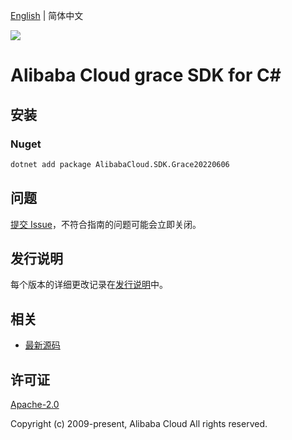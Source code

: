 [English](README.md) | 简体中文

![](https://aliyunsdk-pages.alicdn.com/icons/AlibabaCloud.svg)

# Alibaba Cloud grace SDK for C#

## 安装

### Nuget

```bash
dotnet add package AlibabaCloud.SDK.Grace20220606
```

## 问题

[提交 Issue](https://github.com/aliyun/alibabacloud-csharp-sdk/issues/new)，不符合指南的问题可能会立即关闭。

## 发行说明

每个版本的详细更改记录在[发行说明](./ChangeLog.md)中。

## 相关

* [最新源码](https://github.com/aliyun/alibabacloud-csharp-sdk/)

## 许可证

[Apache-2.0](http://www.apache.org/licenses/LICENSE-2.0)

Copyright (c) 2009-present, Alibaba Cloud All rights reserved.
